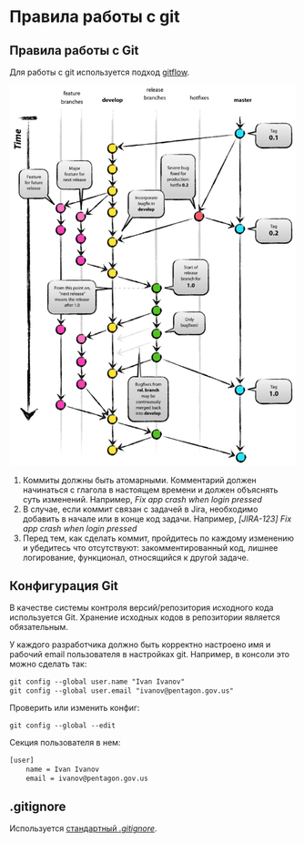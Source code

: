 # Правила работы с git

## Правила работы с Git

Для работы с git используется подход [gitflow](https://nvie.com/posts/a-successful-git-branching-model/).

![Git Flow](resources/git-flow.png)

1. Коммиты должны быть атомарными. Комментарий должен начинаться с глагола в настоящем времени и должен объяснять суть изменений. Например, _Fix app crash when login pressed_
2. В случае, если коммит связан с задачей в Jira, необходимо добавить в начале или в конце код задачи. Например, _[JIRA-123] Fix app crash when login pressed_
3. Перед тем, как сделать коммит, пройдитесь по каждому изменению и убедитесь что отсутствуют: закомментированный код, лишнее логирование, функционал, относящийся к другой задаче.

## Конфигурация Git

В качестве системы контроля версий/репозитория исходного кода используется Git. Хранение исходных кодов в репозитории является обязательным.

У каждого разработчика должно быть корректно настроено имя и рабочий email пользователя в настройках git.
Например, в консоли это можно сделать так:

```
git config --global user.name "Ivan Ivanov"
git config --global user.email "ivanov@pentagon.gov.us"
```

Проверить или изменить конфиг: 
 
```
git config --global --edit
```

Cекция пользователя в нем:

```
[user]
    name = Ivan Ivanov
    email = ivanov@pentagon.gov.us
```
## .gitignore

Используется [стандартный *.gitignore*](https://www.gitignore.io/api/reactnative%2Cvisualstudiocode).
